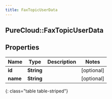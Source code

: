 ```yaml
---
title: FaxTopicUserData
---
```

## PureCloud::FaxTopicUserData

## Properties

|Name | Type | Description | Notes|
|------------ | ------------- | ------------- | -------------|
| **id** | **String** |  | [optional] |
| **name** | **String** |  | [optional] |
{: class="table table-striped"}


